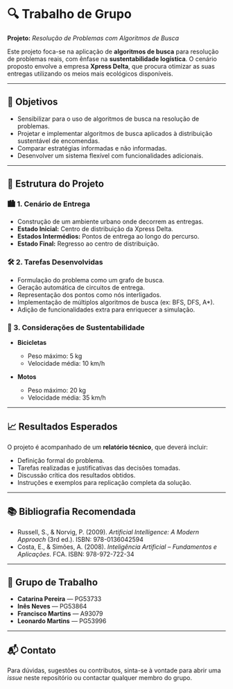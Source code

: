 # 🔍 Trabalho de Grupo
**Projeto:** *Resolução de Problemas com Algoritmos de Busca*  

Este projeto foca-se na aplicação de **algoritmos de busca** para resolução de problemas reais, com ênfase na **sustentabilidade logística**. O cenário proposto envolve a empresa **Xpress Delta**, que procura otimizar as suas entregas utilizando os meios mais ecológicos disponíveis.

---

## 🎯 Objetivos

- Sensibilizar para o uso de algoritmos de busca na resolução de problemas.
- Projetar e implementar algoritmos de busca aplicados à distribuição sustentável de encomendas.
- Comparar estratégias informadas e não informadas.
- Desenvolver um sistema flexível com funcionalidades adicionais.

---

## 🧱 Estrutura do Projeto

### 🏙️ 1. Cenário de Entrega

- Construção de um ambiente urbano onde decorrem as entregas.
- **Estado Inicial:** Centro de distribuição da Xpress Delta.  
- **Estados Intermédios:** Pontos de entrega ao longo do percurso.  
- **Estado Final:** Regresso ao centro de distribuição.  

### 🛠️ 2. Tarefas Desenvolvidas

- Formulação do problema como um grafo de busca.
- Geração automática de circuitos de entrega.
- Representação dos pontos como nós interligados.
- Implementação de múltiplos algoritmos de busca (ex: BFS, DFS, A*).
- Adição de funcionalidades extra para enriquecer a simulação.

### 🚴 3. Considerações de Sustentabilidade

- **Bicicletas**  
  - Peso máximo: 5 kg  
  - Velocidade média: 10 km/h

- **Motos**  
  - Peso máximo: 20 kg  
  - Velocidade média: 35 km/h

---

## 📈 Resultados Esperados

O projeto é acompanhado de um **relatório técnico**, que deverá incluir:

- Definição formal do problema.
- Tarefas realizadas e justificativas das decisões tomadas.
- Discussão crítica dos resultados obtidos.
- Instruções e exemplos para replicação completa da solução.

---

## 📚 Bibliografia Recomendada

- Russell, S., & Norvig, P. (2009). *Artificial Intelligence: A Modern Approach* (3rd ed.). ISBN: 978-0136042594  
- Costa, E., & Simões, A. (2008). *Inteligência Artificial – Fundamentos e Aplicações*. FCA. ISBN: 978-972-722-34

---

## 👥 Grupo de Trabalho

- **Catarina Pereira** — PG53733  
- **Inês Neves** — PG53864  
- **Francisco Martins** — A93079  
- **Leonardo Martins** — PG53996

---

## 📬 Contato

Para dúvidas, sugestões ou contributos, sinta-se à vontade para abrir uma *issue* neste repositório ou contactar qualquer membro do grupo.
